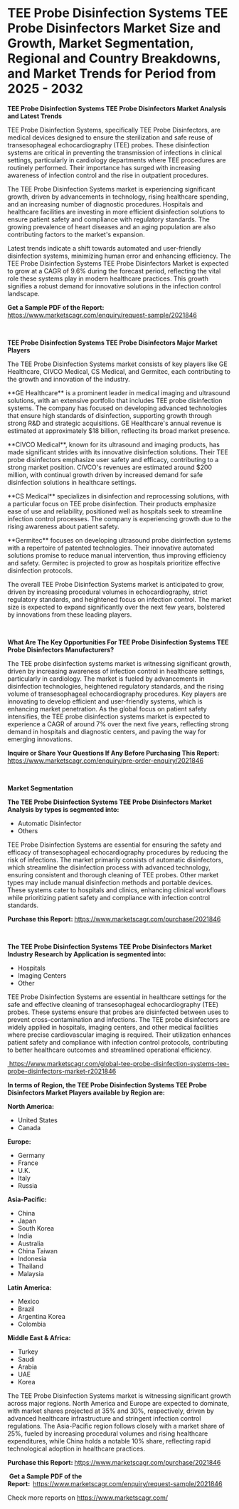 <p><h1>TEE Probe Disinfection Systems TEE Probe Disinfectors Market Size and Growth, Market Segmentation, Regional and Country Breakdowns, and Market Trends for Period from 2025 -  2032</h1></p><p><strong>TEE Probe Disinfection Systems TEE Probe Disinfectors Market Analysis and Latest Trends</strong></p>
<p><p>TEE Probe Disinfection Systems, specifically TEE Probe Disinfectors, are medical devices designed to ensure the sterilization and safe reuse of transesophageal echocardiography (TEE) probes. These disinfection systems are critical in preventing the transmission of infections in clinical settings, particularly in cardiology departments where TEE procedures are routinely performed. Their importance has surged with increasing awareness of infection control and the rise in outpatient procedures.</p><p>The TEE Probe Disinfection Systems market is experiencing significant growth, driven by advancements in technology, rising healthcare spending, and an increasing number of diagnostic procedures. Hospitals and healthcare facilities are investing in more efficient disinfection solutions to ensure patient safety and compliance with regulatory standards. The growing prevalence of heart diseases and an aging population are also contributing factors to the market's expansion.</p><p>Latest trends indicate a shift towards automated and user-friendly disinfection systems, minimizing human error and enhancing efficiency. The TEE Probe Disinfection Systems TEE Probe Disinfectors Market is expected to grow at a CAGR of 9.6% during the forecast period, reflecting the vital role these systems play in modern healthcare practices. This growth signifies a robust demand for innovative solutions in the infection control landscape.</p></p>
<p><strong>Get a Sample PDF of the Report:&nbsp;</strong> <a href="https://www.marketscagr.com/enquiry/request-sample/2021846?utm_campaign=2476&utm_medium=2&utm_source=Github&utm_content=ia&utm_term=29032025&utm_id=tee-probe-disinfection-systems-tee-probe-disinfectors">https://www.marketscagr.com/enquiry/request-sample/2021846</a></p>
<p>&nbsp;</p>
<p><strong>TEE Probe Disinfection Systems TEE Probe Disinfectors Major Market Players</strong></p>
<p><p>The TEE Probe Disinfection Systems market consists of key players like GE Healthcare, CIVCO Medical, CS Medical, and Germitec, each contributing to the growth and innovation of the industry. </p><p>**GE Healthcare** is a prominent leader in medical imaging and ultrasound solutions, with an extensive portfolio that includes TEE probe disinfection systems. The company has focused on developing advanced technologies that ensure high standards of disinfection, supporting growth through strong R&D and strategic acquisitions. GE Healthcare's annual revenue is estimated at approximately $18 billion, reflecting its broad market presence.</p><p>**CIVCO Medical**, known for its ultrasound and imaging products, has made significant strides with its innovative disinfection solutions. Their TEE probe disinfectors emphasize user safety and efficacy, contributing to a strong market position. CIVCO's revenues are estimated around $200 million, with continual growth driven by increased demand for safe disinfection solutions in healthcare settings.</p><p>**CS Medical** specializes in disinfection and reprocessing solutions, with a particular focus on TEE probe disinfection. Their products emphasize ease of use and reliability, positioned well as hospitals seek to streamline infection control processes. The company is experiencing growth due to the rising awareness about patient safety.</p><p>**Germitec** focuses on developing ultrasound probe disinfection systems with a repertoire of patented technologies. Their innovative automated solutions promise to reduce manual intervention, thus improving efficiency and safety. Germitec is projected to grow as hospitals prioritize effective disinfection protocols.</p><p>The overall TEE Probe Disinfection Systems market is anticipated to grow, driven by increasing procedural volumes in echocardiography, strict regulatory standards, and heightened focus on infection control. The market size is expected to expand significantly over the next few years, bolstered by innovations from these leading players.</p></p>
<p>&nbsp;</p>
<p><strong>What Are The Key Opportunities For TEE Probe Disinfection Systems TEE Probe Disinfectors Manufacturers?</strong></p>
<p><p>The TEE probe disinfection systems market is witnessing significant growth, driven by increasing awareness of infection control in healthcare settings, particularly in cardiology. The market is fueled by advancements in disinfection technologies, heightened regulatory standards, and the rising volume of transesophageal echocardiography procedures. Key players are innovating to develop efficient and user-friendly systems, which is enhancing market penetration. As the global focus on patient safety intensifies, the TEE probe disinfection systems market is expected to experience a CAGR of around 7% over the next five years, reflecting strong demand in hospitals and diagnostic centers, and paving the way for emerging innovations.</p></p>
<p><strong>Inquire or Share Your Questions If Any Before Purchasing This Report:</strong> <a href="https://www.marketscagr.com/enquiry/pre-order-enquiry/2021846?utm_campaign=2476&utm_medium=2&utm_source=Github&utm_content=ia&utm_term=29032025&utm_id=tee-probe-disinfection-systems-tee-probe-disinfectors">https://www.marketscagr.com/enquiry/pre-order-enquiry/2021846</a></p>
<p>&nbsp;</p>
<p><strong>Market Segmentation</strong></p>
<p><strong>The TEE Probe Disinfection Systems TEE Probe Disinfectors Market Analysis by types is segmented into:</strong></p>
<p><ul><li>Automatic Disinfector</li><li>Others</li></ul></p>
<p><p>TEE Probe Disinfection Systems are essential for ensuring the safety and efficacy of transesophageal echocardiography procedures by reducing the risk of infections. The market primarily consists of automatic disinfectors, which streamline the disinfection process with advanced technology, ensuring consistent and thorough cleaning of TEE probes. Other market types may include manual disinfection methods and portable devices. These systems cater to hospitals and clinics, enhancing clinical workflows while prioritizing patient safety and compliance with infection control standards.</p></p>
<p><strong>Purchase this Report:&nbsp;</strong><a href="https://www.marketscagr.com/purchase/2021846?utm_campaign=2476&utm_medium=2&utm_source=Github&utm_content=ia&utm_term=29032025&utm_id=tee-probe-disinfection-systems-tee-probe-disinfectors">https://www.marketscagr.com/purchase/2021846</a></p>
<p>&nbsp;</p>
<p><strong>The TEE Probe Disinfection Systems TEE Probe Disinfectors Market Industry Research by Application is segmented into:</strong></p>
<p><ul><li>Hospitals</li><li>Imaging Centers</li><li>Other</li></ul></p>
<p><p>TEE Probe Disinfection Systems are essential in healthcare settings for the safe and effective cleaning of transesophageal echocardiography (TEE) probes. These systems ensure that probes are disinfected between uses to prevent cross-contamination and infections. The TEE probe disinfectors are widely applied in hospitals, imaging centers, and other medical facilities where precise cardiovascular imaging is required. Their utilization enhances patient safety and compliance with infection control protocols, contributing to better healthcare outcomes and streamlined operational efficiency.</p></p>
<p><a href="https://www.marketscagr.com/global-tee-probe-disinfection-systems-tee-probe-disinfectors-market-r2021846?utm_campaign=2476&utm_medium=2&utm_source=Github&utm_content=ia&utm_term=29032025&utm_id=tee-probe-disinfection-systems-tee-probe-disinfectors">&nbsp;https://www.marketscagr.com/global-tee-probe-disinfection-systems-tee-probe-disinfectors-market-r2021846</a></p>
<p><strong>In terms of Region, the TEE Probe Disinfection Systems TEE Probe Disinfectors Market Players available by Region are:</strong></p>
<p>
    <p> <strong> North America: </strong>
        <ul>
            <li>United States</li>
            <li>Canada</li>
        </ul>
        </p> 
    <p> <strong> Europe: </strong>
        <ul>
            <li>Germany</li>
            <li>France</li>
            <li>U.K.</li>
            <li>Italy</li>
            <li>Russia</li>
        </ul>
        </p> 
    <p> <strong> Asia-Pacific: </strong>
        <ul>
            <li>China</li>
            <li>Japan</li>
            <li>South Korea</li>
            <li>India</li>
            <li>Australia</li>
            <li>China Taiwan</li>
            <li>Indonesia</li>
            <li>Thailand</li>
            <li>Malaysia</li>
        </ul>
        </p> 
    <p> <strong> Latin America: </strong>
        <ul>
            <li>Mexico</li>
            <li>Brazil</li>
            <li>Argentina Korea</li>
            <li>Colombia</li>
        </ul>
        </p> 
    <p> <strong> Middle East & Africa: </strong>
        <ul>
            <li>Turkey</li>
            <li>Saudi</li>
            <li>Arabia</li>
            <li>UAE</li>
            <li>Korea</li>
        </ul>
    </p>
    </p>
<p><p>The TEE Probe Disinfection Systems market is witnessing significant growth across major regions. North America and Europe are expected to dominate, with market shares projected at 35% and 30%, respectively, driven by advanced healthcare infrastructure and stringent infection control regulations. The Asia-Pacific region follows closely with a market share of 25%, fueled by increasing procedural volumes and rising healthcare expenditures, while China holds a notable 10% share, reflecting rapid technological adoption in healthcare practices.</p></p>
<p><strong>Purchase this Report: </strong><a href="https://www.marketscagr.com/purchase/2021846?utm_campaign=2476&utm_medium=2&utm_source=Github&utm_content=ia&utm_term=29032025&utm_id=tee-probe-disinfection-systems-tee-probe-disinfectors">https://www.marketscagr.com/purchase/2021846</a></p>
<p>&nbsp;<strong>Get a Sample PDF of the Report:&nbsp;&nbsp;</strong><a href="https://www.marketscagr.com/enquiry/request-sample/2021846?utm_campaign=2476&utm_medium=2&utm_source=Github&utm_content=ia&utm_term=29032025&utm_id=tee-probe-disinfection-systems-tee-probe-disinfectors">https://www.marketscagr.com/enquiry/request-sample/2021846</a></p>
<p><strong></strong></p>
<p>Check more reports on <a href="https://www.marketscagr.com/?utm_campaign=2476&utm_medium=2&utm_source=Github&utm_content=ia&utm_term=29032025&utm_id=tee-probe-disinfection-systems-tee-probe-disinfectors">https://www.marketscagr.com/</a></p>
